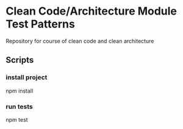 # Clean Code/Architecture Module Test Patterns

Repository for course of clean code and clean architecture

## Scripts

### install project

npm install

### run tests

npm test
